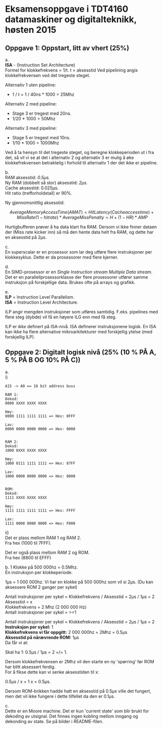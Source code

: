 # Eksamensoppgave i TDT4160 datamaskiner og digitalteknikk, høsten 2015

## Oppgave 1: Oppstart, litt av vhert (25%)

a.  
**ISA** - (Instruction Set Architecture)  
Formel for klokkefrekvens = 1/t.  t = aksesstid
Ved pipelining angis klokkefrekvensen ved det tregeste steget.

Alternativ 1 uten pipeline:
- 1 / t = 1 / 40ns * 1000 = 25Mhz 

Alternativ 2 med pipeline:
- Stage 3 er tregest med 20ns.
- 1/20 * 1000 = 50Mhz

Alternativ 3 med pipeline:
- Stage 5 er tregest med 10ns.
- 1/10 * 1000 = 1000Mhz

Ved å ta hensyn til det tregeste steget, og beregne klokkeperioden ut i fra det, så vil vi se at det i alternativ 2 og alternativ 3 er mulig å øke klokkefrekvensen betraktelig i forhold til alternativ 1 der det ikke er pipeline. 

b.  
RAM aksesstid: *0.5µs.*  
Ny RAM (dobbelt så stor) aksesstid: *2µs*.  
Cache aksesstid: 0.025µs.  
Hit ratio (trefforholdstall) er 90%.

Ny gjennomsnittlig aksesstid:  

```math
Average Memory Access Time (AMAT) = Hit Latency (Cache access time) + Miss Rate (1 - hit rate) * Average Miss Penalty

= H + (1 - HR) * AMP
```

Hurtigbufferen prøver å ha data klart fra RAM. Dersom vi ikke finner dataen der (Miss rate kicker inn) så må den hente data helt fra RAM, og dette har en aksesstid på 2µs. 

c.  
En superscalar er en prosessor som lar deg utføre flere instruksjoner per klokkesyklus. Dette er da prosessorer med flere kjerner.

d.  
En SIMD-prosessor er en *Single Instruction stream Multiple Data stream*.  
Det er en parallellprosessorklasse der flere prosessorer utfører samme instruksjon på forskjellige data. Brukes ofte på arrays og grafikk.

e.  
**ILP** = Instruction Level Parallelism.  
**ISA** = Instruction Level Architecture.

ILP angir mengden instruksjoner som utføres samtidig. F.eks. pipelines med flere steg (dybde) vil få en høyere ILG enn med få steg.

ILP er *ikke* definert på ISA-nivå. ISA definerer instruksjonene logisk. En ISA kan ikke ha flere alternative mikroarkitekturer med forskjellig ytelse (med forskjellig ILP).


## Oppgave 2: Digitalt logisk nivå (25% (10 % PÅ A, 5 % PÅ B OG 10% PÅ C))

a.  
  i)
  ```
  A15 -> A0 == 16 bit address buss
  
  RAM 1:
  Dekod:
  0000 XXXX XXXX XXXX

  Høy:
  0000 1111 1111 1111 => Hex: 0FFF

  Lav:
  0000 0000 0000 0000 => Hex: 0000


  RAM 2:
  Dekod:
  1000 0XXX XXXX XXXX

  Høy:
  1000 0111 1111 1111 => Hex: 87FF

  Lav:
  1000 0000 0000 0000 => Hex: 8000

  
  ROM:
  Dekod:
  1111 XXXX XXXX XXXX

  Høy:
  1111 1111 1111 1111 => Hex: FFFF

  Lav:
  1111 0000 0000 0000 => Hex: F000

  ```

  ii)  
  Det er plass mellom RAM 1 og RAM 2.  
  Fra hex (1000 til 7FFF).

  Det er også plass mellom RAM 2 og ROM.  
  Fra hex (8800 til EFFF)

b.
1
Klokke på 500 000hz = 0.5Mhz.  
Én instruksjon per klokkeperiode.

1µs = 1 000 000hz.
Vi har en klokke på 500 000hz som vil si 2µs. (Du kan aksessere ROM 2 ganger per sykel)

Antall instruksjoner per sykel = Klokkefrekvens / Aksesstid  = 2µs / 1µs = 2  
Aksesstid = x  
Klokkefrekvens = 2 Mhz (2 000 000 Hz)  
Antall instruksjoner per sykel = >=1  


Antall instruksjoner per sykel = Klokkefrekvens / Aksesstid  = 2µs / 1µs = 2
**Instruksjon per sykel:** 1  
**Klokkefrekvens vi får oppgitt:** 2 000 000hz = 2Mhz = 0.5µs  
**Aksesstid på nårævrende ROM:** 1µs  
Da får vi at:

Skal ha 1:
0.5µs / 1µs = 2 =/= 1.

Dersom klokkefrekvensen er 2Mhz vil den starte en ny 'spørring' før ROM har blitt aksessert ferdig.  
For å fikse dette kan vi senke aksesstiden til x:

0.5µs / x = 1
x = 0.5µs.

Dersom ROM-brikken hadde hatt en aksesstid på 0.5µs ville det fungert, men det vil ikke fungere i dette tilfellet da den er 0.1µs.

c.  
Dette er en Moore machine. Det er kun 'current state' som blir brukt for dekoding av utsignal. Det finnes ingen kobling mellom inngang og dekonding av state. Se på bilder i README-filen.
